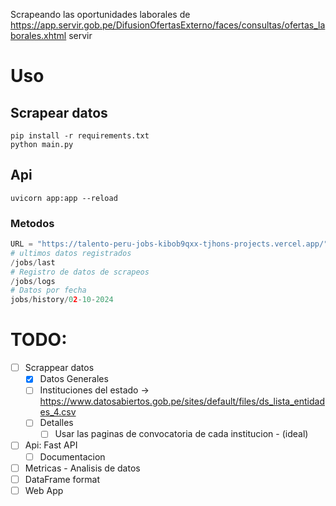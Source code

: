 Scrapeando las oportunidades laborales de https://app.servir.gob.pe/DifusionOfertasExterno/faces/consultas/ofertas_laborales.xhtml servir

# Uso

## Scrapear datos

```
pip install -r requirements.txt
python main.py
```

## Api

```
uvicorn app:app --reload
```

### Metodos

```python
URL = "https://talento-peru-jobs-kibob9qxx-tjhons-projects.vercel.app/"
# ultimos datos registrados
/jobs/last
# Registro de datos de scrapeos
/jobs/logs
# Datos por fecha
jobs/history/02-10-2024
```


# TODO:

- [ ] Scrappear datos
  - [x] Datos Generales
  - [ ] Instituciones del estado -> https://www.datosabiertos.gob.pe/sites/default/files/ds_lista_entidades_4.csv
  - [ ] Detalles
    - [ ] Usar las paginas de convocatoria de cada institucion - (ideal)
- [ ] Api: Fast API
  - [ ] Documentacion
- [ ] Metricas - Analisis de datos
- [ ] DataFrame format
- [ ] Web App
